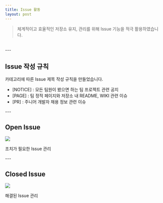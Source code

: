```yaml
---
title: Issue 활동
layout: post
---
```


<blockquote>체계적이고 효율적인 저장소 유지, 관리를 위해 Issue 기능을 적극 활용하였습니다.</blockquote><br>
---
<h2>Issue 작성 규칙</h2>
<p>카테고리에 따른 Issue 제목 작성 규칙을 만들었습니다.<br>
<ul>
<li>[NOTICE] : 모든 팀원이 봤으면 하는 팀 프로젝트 관련 공지</li>
<li>[PAGE] : 팀 정적 페이지와 저장소 내 README, WIKI 관련 이슈</li>
<li>[PR] : 주니어 개발자 채용 정보 관련 이슈</li>
</ul>
</p>
---
<h2>Open Issue</h2>
<img src="{{ 'assets/images/issueopen.png' | relative_url }}">
<p>조치가 필요한 Issue 관리</p>
---
<h2>Closed Issue</h2>
<img src="{{ 'assets/images/issueclose.png' | relative_url }}">
<p>해결된 Issue 관리</p>
